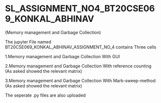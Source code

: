 # SL_ASSIGNMENT_NO4_BT20CSE069_KONKAL_ABHINAV
(Memory management and Garbage Collection)


The jupyter File  named BT20CSE069_KONKAL_ABHINAV_ASSIGNMENT_NO_4 contains Three cells 

1.Memory management and Garbage Collection With GUI

2.Memory management and Garbage Collection With reference counting (As asked showed the relevant matrix)

3.Memory management and Garbage Collection With Mark-sweep-method (As asked showed the relevant matrix)

The seperate .py files are also uploaded
